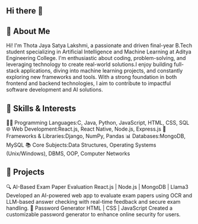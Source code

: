 ## Hi there 👋
## 📌 About Me
Hi! I'm Thota Jaya Satya Lakshmi, a passionate and driven final-year B.Tech student specializing in Artificial Intelligence and Machine Learning at Aditya Engineering College. I'm enthusiastic about coding,      problem-solving, and leveraging technology to create real-world solutions.I enjoy building full-stack applications, diving into machine learning projects, and constantly exploring new frameworks and tools. With  a strong foundation in both frontend and backend technologies, I aim to contribute to impactful software development and AI solutions.

## 🚀 Skills & Interests
👨‍💻 Programming Languages:C, Java, Python, JavaScript, HTML, CSS, SQL
🌐 Web Development:React.js, React Native, Node.js, Express.js
🧩 Frameworks & Libraries:Django, NumPy, Pandas
📊 Databases:MongoDB, MySQL
📚 Core Subjects:Data Structures, Operating Systems (Unix/Windows), DBMS, OOP, Computer Networks

## 🧪 Projects
🔍 AI-Based Exam Paper Evaluation
React.js | Node.js | MongoDB | Llama3
Developed an AI-powered web app to evaluate exam papers using OCR and LLM-based answer checking with real-time feedback and secure exam handling.
🔐 Password Generator
HTML | CSS | JavaScript
Created a customizable password generator to enhance online security for users.
